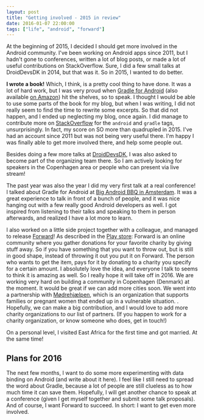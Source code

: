 ```yaml
---
layout: post
title: "Getting involved - 2015 in review"
date: 2016-01-07 22:00:00
tags: ["life", "android", "forward"]
---
```

At the beginning of 2015, I decided I should get more involved in the Android community. I've been working on Android apps since 2011, but I hadn't gone to conferences, written a lot of blog posts, or made a lot of useful contributions on StackOverflow. Sure, I did a few small talks at DroidDevsDK in 2014, but that was it. So in 2015, I wanted to do better.

**I wrote a book!** Which, I think, is a pretty cool thing to have done. It was a lot of hard work, but I was very proud when [Gradle for Android](https://www.packtpub.com/application-development/gradle-android "Gradle for Android - Packt Publishing") (also available [on Amazon](http://www.amazon.com/gp/product/1783986824/ref=as_li_tl?ie=UTF8&camp=1789&creative=9325&creativeASIN=1783986824&linkCode=as2&tag=kevpelblo-20&linkId=4SC63BNQEBHIDPVH "Gradle for Android - Amazon")) hit the shelves, so to speak. I thought I would be able to use some parts of the book for my blog, but when I was writing, I did not really seem to find the time to rewrite some excerpts. So that did not happen, and I ended up neglecting my blog, once again. I did manage to contribute more on [StackOverflow](http://stackoverflow.com/users/421524/kevinpelgrims "kevinpelgrims on StackOverflow") for the `android` and `gradle` tags, unsurprisingly. In fact, my score on SO more than quadrupled in 2015. I've had an account since 2011 but was not being very useful there. I'm happy I was finally able to get more involved there, and help some people out.

Besides doing a few more talks at [DroidDevsDK](http://lanyrd.com/series/droiddevsdk/ "DroidDevsDK"), I was also asked to become part of the organizing team there. So I am actively looking for speakers in the Copenhagen area or people who can present via live stream!

The past year was also the year I did my very first talk at a real conference! I talked about Gradle for Android at [Big Android BBQ in Amsterdam](http://www.babbq.nl/ "Big Android BBQ"). It was a great experience to talk in front of a bunch of people, and it was nice hanging out with a few really good Android developers as well. I got inspired from listening to their talks and speaking to them in person afterwards, and realized I have a lot more to learn.

I also worked on a little side project together with a colleague, and managed to release [Forward](https://forwardapphq.com/?utm_source=kevinpelgrims.com "Forward")! As described in the [Play store](https://play.google.com/store/apps/details?id=com.commanigy.forward&utm_source=kevinpelgrims.com "Forward on Google Play"): Forward is an online community where you gather donations for your favorite charity by giving stuff away. So if you have something that you want to throw out, but is still in good shape, instead of throwing it out you put it on Forward. The person who wants to get the item, pays for it by donating to a charity you specify for a certain amount. I absolutely love the idea, and everyone I talk to seems to think it is amazing as well. So I really hope it will take off in 2016. We are working very hard on building a community in Copenhagen (Denmark) at the moment. It would be great if we can add more cities soon. We went into a partnership with [Mødrehjælpen](https://moedrehjaelpen.dk/ "Mødrehjælpen"), which is an organization that supports families or pregnant women that ended up in a vulnerable situation. . Hopefully, we can make a big contribution, and I would love to add more charity organizations to our list of partners. (If you happen to work for a charity organization, or know someone who does, get in touch!)

On a personal level, I visited East Africa for the first time and got married. At the same time!

## Plans for 2016

The next few months, I want to do some more experimenting with data binding on Android (and write about it here). I feel like I still need to spread the word about Gradle, because a lot of people are still clueless as to how much time it can save them. Hopefully, I will get another chance to speak at a conference (given I get myself together and submit some talk proposals). And of course, I want Forward to succeed.
In short: I want to get even more involved.
